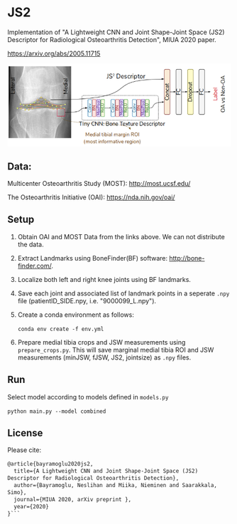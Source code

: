 # JS2

Implementation of "A Lightweight CNN and Joint Shape-Joint Space (JS2) Descriptor for Radiological Osteoarthritis Detection", MIUA 2020 paper.

https://arxiv.org/abs/2005.11715

![Summary](Pictures/summary.png)

## Data:
Multicenter Osteoarthritis Study (MOST): http://most.ucsf.edu/

The Osteoarthritis Initiative (OAI): https://nda.nih.gov/oai/

## Setup
1. Obtain OAI and MOST Data from the links above. We can not distribute the data.
2. Extract Landmarks using BoneFinder(BF) software: http://bone-finder.com/.
3. Localize both left and right knee joints using BF landmarks.
4. Save each joint and associated list of landmark points in a seperate `.npy` file (patientID_SIDE.npy, i.e. "9000099_L.npy").
5. Create a conda environment as follows:

    `conda env create -f env.yml`
6. Prepare medial tibia crops and JSW measurements using `prepare_crops.py`. This will save marginal medial tibia ROI and JSW measurements (minJSW, fJSW, JS2, jointsize) as `.npy` files.

## Run
Select model according to models defined in `models.py`

`python main.py --model combined`


## License
Please cite:
```
@article{bayramoglu2020js2,
  title={A Lightweight CNN and Joint Shape-Joint Space (JS2) Descriptor for Radiological Osteoarthritis Detection},
  author={Bayramoglu, Neslihan and Miika, Nieminen and Saarakkala, Simo},
  journal={MIUA 2020, arXiv preprint },
  year={2020}
}```
